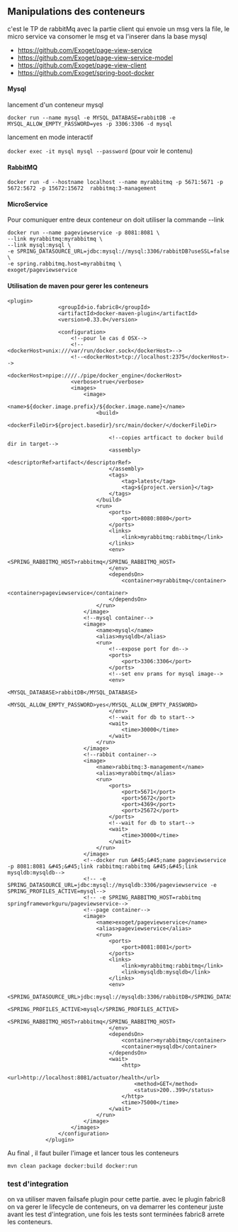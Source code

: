 ## Manipulations des conteneurs

c'est le TP de rabbitMq avec la partie client qui envoie un msg vers la file, le micro service va consomer le msg et va l'inserer dans la base mysql
* https://github.com/Exoget/page-view-service
* https://github.com/Exoget/page-view-service-model
* https://github.com/Exoget/page-view-client
* https://github.com/Exoget/spring-boot-docker

#### Mysql

lancement d'un conteneur mysql

```docker run --name mysql -e MYSQL_DATABASE=rabbitDB -e MYSQL_ALLOW_EMPTY_PASSWORD=yes -p 3306:3306 -d mysql```

lancement en mode interactif

```docker exec -it mysql mysql --password```  (pour voir le contenu)

#### RabbitMQ
```docker run -d --hostname localhost --name myrabbitmq -p 5671:5671 -p 5672:5672 -p 15672:15672  rabbitmq:3-management```

#### MicroService
Pour comuniquer entre deux conteneur on doit utiliser la commande --link
```
docker run --name pageviewservice -p 8081:8081 \
--link myrabbitmq:myrabbitmq \
--link mysql:mysql \
-e SPRING_DATASOURCE_URL=jdbc:mysql://mysql:3306/rabbitDB?useSSL=false \
-e spring.rabbitmq.host=myrabbitmq \
exoget/pageviewservice
```

#### Utilisation de maven pour gerer les conteneurs

```
<plugin>
                <groupId>io.fabric8</groupId>
                <artifactId>docker-maven-plugin</artifactId>
                <version>0.33.0</version>

                <configuration>
                    <!--pour le cas d OSX-->
                    <!--<dockerHost>unix:///var/run/docker.sock</dockerHost>-->
                    <!--<dockerHost>tcp://localhost:2375</dockerHost>-->
                    <dockerHost>npipe:////./pipe/docker_engine</dockerHost>
                    <verbose>true</verbose>
                    <images>
                        <image>
                            <name>${docker.image.prefix}/${docker.image.name}</name>
                            <build>
                                <dockerFileDir>${project.basedir}/src/main/docker/</dockerFileDir>

                                <!--copies artficact to docker build dir in target-->
                                <assembly>
                                    <descriptorRef>artifact</descriptorRef>
                                </assembly>
                                <tags>
                                    <tag>latest</tag>
                                    <tag>${project.version}</tag>
                                </tags>
                            </build>
                            <run>
                                <ports>
                                    <port>8080:8080</port>
                                </ports>
                                <links>
                                    <link>myrabbitmq:rabbitmq</link>
                                </links>
                                <env>
                                    <SPRING_RABBITMQ_HOST>rabbitmq</SPRING_RABBITMQ_HOST>
                                </env>
                                <dependsOn>
                                    <container>myrabbitmq</container>
                                    <container>pageviewservice</container>
                                </dependsOn>
                            </run>
                        </image>
                        <!--mysql container-->
                        <image>
                            <name>mysql</name>
                            <alias>mysqldb</alias>
                            <run>
                                <!--expose port for dn-->
                                <ports>
                                    <port>3306:3306</port>
                                </ports>
                                <!--set env prams for mysql image-->
                                <env>
                                    <MYSQL_DATABASE>rabbitDB</MYSQL_DATABASE>
                                    <MYSQL_ALLOW_EMPTY_PASSWORD>yes</MYSQL_ALLOW_EMPTY_PASSWORD>
                                </env>
                                <!--wait for db to start-->
                                <wait>
                                    <time>30000</time>
                                </wait>
                            </run>
                        </image>
                        <!--rabbit container-->
                        <image>
                            <name>rabbitmq:3-management</name>
                            <alias>myrabbitmq</alias>
                            <run>
                                <ports>
                                    <port>5671</port>
                                    <port>5672</port>
                                    <port>4369</port>
                                    <port>25672</port>
                                </ports>
                                <!--wait for db to start-->
                                <wait>
                                    <time>30000</time>
                                </wait>
                            </run>
                        </image>
                        <!--docker run &#45;&#45;name pageviewservice -p 8081:8081 &#45;&#45;link rabbitmq:rabbitmq &#45;&#45;link mysqldb:mysqldb-->
                        <!-- -e SPRING_DATASOURCE_URL=jdbc:mysql://mysqldb:3306/pageviewservice -e SPRING_PROFILES_ACTIVE=mysql-->
                        <!-- -e SPRING_RABBITMQ_HOST=rabbitmq springframeworkguru/pageviewservice-->
                        <!--page container-->
                        <image>
                            <name>exoget/pageviewservice</name>
                            <alias>pageviewservice</alias>
                            <run>
                                <ports>
                                    <port>8081:8081</port>
                                </ports>
                                <links>
                                    <link>myrabbitmq:rabbitmq</link>
                                    <link>mysqldb:mysqldb</link>
                                </links>
                                <env>
                                    <SPRING_DATASOURCE_URL>jdbc:mysql://mysqldb:3306/rabbitDB</SPRING_DATASOURCE_URL>
                                    <SPRING_PROFILES_ACTIVE>mysql</SPRING_PROFILES_ACTIVE>
                                    <SPRING_RABBITMQ_HOST>rabbitmq</SPRING_RABBITMQ_HOST>
                                </env>
                                <dependsOn>
                                    <container>myrabbitmq</container>
                                    <container>mysqldb</container>
                                </dependsOn>
                                <wait>
                                    <http>
                                        <url>http://localhost:8081/actuator/health</url>
                                        <method>GET</method>
                                        <status>200..399</status>
                                    </http>
                                    <time>75000</time>
                                </wait>
                            </run>
                        </image>
                    </images>
                </configuration>
            </plugin>
```

Au final , il faut builer l'image et lancer tous les conteneurs 
```
mvn clean package docker:build docker:run
```

### test d'integration
on va utiliser maven failsafe plugin pour cette partie.
avec le plugin fabric8 on va gerer le lifecycle de conteneurs, on va demarrer les conteneur juste avant les test d'integration, une fois
les tests sont terminées fabric8 arrete les conteneurs.
